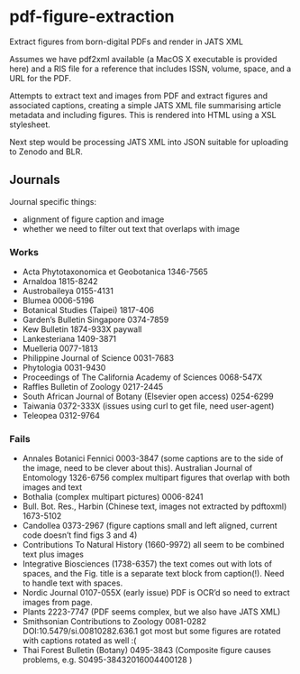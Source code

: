 # pdf-figure-extraction

Extract figures from born-digital PDFs and render in JATS XML


Assumes we have pdf2xml available (a MacOS X executable is provided here) and a RIS file for a reference that includes ISSN, volume, space, and a URL for the PDF.

Attempts to extract text and images from PDF and extract figures and associated captions, creating a simple JATS XML file summarising article metadata and including figures. This is rendered into HTML using a XSL stylesheet.

Next step would be processing JATS XML into JSON suitable for uploading to Zenodo and BLR.

## Journals

Journal specific things:
- alignment of figure caption and image
- whether we need to filter out text that overlaps with image

### Works
- Acta Phytotaxonomica et Geobotanica 1346-7565
- Arnaldoa 1815-8242
- Austrobaileya 0155-4131
- Blumea 0006-5196
- Botanical Studies (Taipei) 1817-406
- Garden’s Bulletin Singapore 0374-7859
- Kew Bulletin 1874-933X paywall 
- Lankesteriana 1409-3871
- Muelleria 0077-1813
- Philippine Journal of Science 0031-7683
- Phytologia 0031-9430
- Proceedings of The California Academy of Sciences 0068-547X
- Raffles Bulletin of Zoology 0217-2445
- South African Journal of Botany (Elsevier open access) 0254-6299
- Taiwania 0372-333X (issues using curl to get file, need user-agent)
- Teleopea 0312-9764

### Fails

- Annales Botanici Fennici 0003-3847 (some captions are to the side of the image, need to be clever about this).
Australian Journal of Entomology 1326-6756 complex multipart figures that overlap with both images and text
- Bothalia (complex multipart pictures) 0006-8241
- Bull. Bot. Res., Harbin (Chinese text, images not extracted by pdftoxml) 1673-5102
- Candollea 0373-2967 (figure captions small and left aligned, current code doesn’t find figs 3 and 4)
- Contributions To Natural History (1660-9972) all seem to be combined text plus images
-  Integrative Biosciences (1738-6357) the text comes out with lots of spaces, and the Fig. title is a separate text block from caption(!). Need to handle text with spaces.
- Nordic Journal 0107-055X (early issue) PDF is OCR’d so need to extract images from page. 
- Plants 2223-7747 (PDF seems complex, but we also have JATS XML)
- Smithsonian Contributions to Zoology 0081-0282 DOI:10.5479/si.00810282.636.1 got most but some figures are rotated with captions rotated as well :(
- Thai Forest Bulletin (Botany) 0495-3843 (Composite figure causes problems, e.g. S0495-38432016004400128 )








